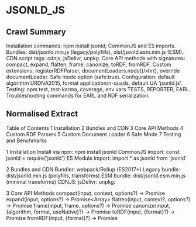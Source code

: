 # JSONLD_JS

## Crawl Summary
Installation commands: npm install jsonld; CommonJS and ES imports. Bundles: dist/jsonld.min.js (legacy/polyfills), dist/jsonld.esm.min.js (ESM). CDN script tags: cdnjs, jsDelivr, unpkg. Core API methods with signatures: compact, expand, flatten, frame, canonize, toRDF, fromRDF. Custom extensions: registerRDFParser, documentLoaders.node()/xhr(), override documentLoader. Safe mode option (safe:true). Configuration: default algorithm URDNA2015, format application/n-quads, default UA 'jsonld.js'. Testing: npm test, test-karma, coverage, env vars TESTS, REPORTER, EARL. Troubleshooting commands for EARL and RDF serialization.

## Normalised Extract
Table of Contents
1 Installation
2 Bundles and CDN
3 Core API Methods
4 Custom RDF Parsers
5 Custom Document Loader
6 Safe Mode
7 Testing and Benchmarks

1 Installation
Install via npm: npm install jsonld
CommonJS import: const jsonld = require('jsonld')
ES Module import: import * as jsonld from 'jsonld'

2 Bundles and CDN
Bundler: webpack/Rollup (ES2017+)
Legacy bundle: dist/jsonld.min.js (polyfills, transforms)
ESM bundle: dist/jsonld.esm.min.js (minimal transforms)
CDNJS: <script src="https://cdnjs.cloudflare.com/ajax/libs/jsonld/1.0.0/jsonld.min.js"></script>
jsDelivr: <script src="https://cdn.jsdelivr.net/npm/jsonld@1.0.0/dist/jsonld.min.js"></script>
unpkg: <script src="https://unpkg.com/jsonld@1.0.0/dist/jsonld.min.js"></script>

3 Core API Methods
compact(input, context, options?) → Promise<Object>
expand(input, options?) → Promise<Array<Object>>
flatten(input, context?, options?) → Promise<Object>
frame(input, frame, options?) → Promise<Object>
canonize(input, {algorithm, format, useNative}?) → Promise<string>
toRDF(input, {format}?) → Promise<string>
fromRDF(input, {format}?) → Promise<Object>

4 Custom RDF Parsers
jsonld.registerRDFParser(contentType, parser)
  parser(input: string) → RDF.Dataset or Promise<RDF.Dataset>

5 Custom Document Loader
const nodeLoader = jsonld.documentLoaders.node()
const xhrLoader = jsonld.documentLoaders.xhr()
jsonld.documentLoader = async (url, options) => {
  if(url in CONTEXTS) return {contextUrl:null,document:CONTEXTS[url],documentUrl:url};
  return nodeLoader(url,options);
}
Pass custom loader via options.documentLoader

6 Safe Mode
Enable data loss detection: await jsonld.expand(data, {safe:true})
Failures throw errors on lossy JSON-LD constructs

7 Testing and Benchmarks
Run Node tests: npm test
Browser tests: npm run test-karma -- --browsers Firefox,Chrome
Generate coverage: npm run coverage && npm run coverage-report
Specify test suites: TESTS="/path1 /path2" npm test
Configure Mocha reporter: REPORTER=dot npm test
Generate EARL report: EARL=report.jsonld npm test
Convert EARL to Turtle: rdf serialize report.jsonld --output-format turtle -o report.ttl
Benchmark flag: BENCHMARK=1 npm test

## Supplementary Details
Default user-agent header: 'jsonld.js'
Default expand/base: null
Default compact options: {compactArrays:true,compactToRelative:true,graph:false,expandContext:null,base:null}
Default frame options: {embed:true,explicit:false,omitGraph:false}
Default canonize options: {algorithm:'URDNA2015',format:'application/n-quads',useNative:false}
Default toRDF/fromRDF format: 'application/n-quads'
Default document loader uses node-fetch with UA and redirects; xhr loader uses XMLHttpRequest with CORS

## Reference Details
API: compact
Signature: compact(input:Object|string, context:Object|string, options?:{
  expandContext?:Object|string,
  base?:string,
  compactArrays?:boolean,
  compactToRelative?:boolean,
  graph?:boolean,
  skipExpansion?:boolean,
  documentLoader?:Function,
  safe?:boolean
}):Promise<Object>
Returns: Promise resolved with compacted JSON-LD
Example:
const compacted = await jsonld.compact(
  {"http://schema.org/name":"Manu Sporny"},
  {name:"http://schema.org/name"},
  {compactArrays:false}
)

API: expand
Signature: expand(input:Object|string, options?:{
  base?:string,
  expandContext?:Object|string,
  documentLoader?:Function,
  safe?:boolean
}):Promise<Array<Object>>

API: flatten
Signature: flatten(input:Object|string, context?:Object|string, options?:{
  base?:string,
  documentLoader?:Function
}):Promise<Object>

API: frame
Signature: frame(input:Object|string, frame:Object|string, options?:{
  embed?:boolean,
  explicit?:boolean,
  omitGraph?:boolean,
  documentLoader?:Function,
  expandContext?:Object|string
}):Promise<Object>

API: canonize
Signature: canonize(input:Object|string, options?:{
  algorithm?:'URDNA2015',
  format?:'application/n-quads',
  documentLoader?:Function,
  useNative?:boolean
}):Promise<string>

API: toRDF
Signature: toRDF(input:Object|string, options?:{
  format?:'application/n-quads',
  documentLoader?:Function
}):Promise<string>

API: fromRDF
Signature: fromRDF(input:string, options?:{
  format?:'application/n-quads',
  documentLoader?:Function
}):Promise<Object>

Best Practices:
• Use safe mode for digital signing workflows
• Cache contexts via custom documentLoader to reduce network latency
• Prefer ESM bundle in modern browser environments
• Specify TESTS env for running selective test suites

Troubleshooting:
• If features unsupported, update test suites: npm run fetch-test-suites
• Adjust TESTS path to include correct directory
• Control Mocha reporter via REPORTER env
• Generate and convert EARL reports as needed

## Information Dense Extract
npm install jsonld; require/import jsonld; Bundles: dist/jsonld.min.js, dist/jsonld.esm.min.js; CDN: cdnjs, jsdelivr, unpkg; API Signatures: compact(input,context,options)->Promise<Object>; expand(input,options)->Promise<Array<Object>>; flatten(input,context,options)->Promise<Object>; frame(input,frame,options)->Promise<Object>; canonize(input,{algorithm,format,useNative})->Promise<string>; toRDF(input,{format})->Promise<string>; fromRDF(input,{format})->Promise<Object>; Extensions: registerRDFParser(contentType,parser); documentLoaders.node()/xhr(); override documentLoader; Safe mode: {safe:true}; Defaults: user-agent 'jsonld.js', algorithm URDNA2015, format application/n-quads, compactArrays true; Testing: npm test, test-karma, coverage, TESTS/REPORTER/EARL/BENCHMARK env; Troubleshoot: fetch-test-suites, rdf serialize

## Sanitised Extract
Table of Contents
1 Installation
2 Bundles and CDN
3 Core API Methods
4 Custom RDF Parsers
5 Custom Document Loader
6 Safe Mode
7 Testing and Benchmarks

1 Installation
Install via npm: npm install jsonld
CommonJS import: const jsonld = require('jsonld')
ES Module import: import * as jsonld from 'jsonld'

2 Bundles and CDN
Bundler: webpack/Rollup (ES2017+)
Legacy bundle: dist/jsonld.min.js (polyfills, transforms)
ESM bundle: dist/jsonld.esm.min.js (minimal transforms)
CDNJS: <script src='https://cdnjs.cloudflare.com/ajax/libs/jsonld/1.0.0/jsonld.min.js'></script>
jsDelivr: <script src='https://cdn.jsdelivr.net/npm/jsonld@1.0.0/dist/jsonld.min.js'></script>
unpkg: <script src='https://unpkg.com/jsonld@1.0.0/dist/jsonld.min.js'></script>

3 Core API Methods
compact(input, context, options?)  Promise<Object>
expand(input, options?)  Promise<Array<Object>>
flatten(input, context?, options?)  Promise<Object>
frame(input, frame, options?)  Promise<Object>
canonize(input, {algorithm, format, useNative}?)  Promise<string>
toRDF(input, {format}?)  Promise<string>
fromRDF(input, {format}?)  Promise<Object>

4 Custom RDF Parsers
jsonld.registerRDFParser(contentType, parser)
  parser(input: string)  RDF.Dataset or Promise<RDF.Dataset>

5 Custom Document Loader
const nodeLoader = jsonld.documentLoaders.node()
const xhrLoader = jsonld.documentLoaders.xhr()
jsonld.documentLoader = async (url, options) => {
  if(url in CONTEXTS) return {contextUrl:null,document:CONTEXTS[url],documentUrl:url};
  return nodeLoader(url,options);
}
Pass custom loader via options.documentLoader

6 Safe Mode
Enable data loss detection: await jsonld.expand(data, {safe:true})
Failures throw errors on lossy JSON-LD constructs

7 Testing and Benchmarks
Run Node tests: npm test
Browser tests: npm run test-karma -- --browsers Firefox,Chrome
Generate coverage: npm run coverage && npm run coverage-report
Specify test suites: TESTS='/path1 /path2' npm test
Configure Mocha reporter: REPORTER=dot npm test
Generate EARL report: EARL=report.jsonld npm test
Convert EARL to Turtle: rdf serialize report.jsonld --output-format turtle -o report.ttl
Benchmark flag: BENCHMARK=1 npm test

## Original Source
JSON-LD 1.1 Specification & JavaScript Implementation (jsonld.js)
https://github.com/digitalbazaar/jsonld.js#readme

## Digest of JSONLD_JS

# jsonld.js Technical Digest
Retrieved: 2024-06-07
Attribution: digitalbazaar/jsonld.js
Data Size: 610986 bytes
Links Found: 4762

# Installation

Node.js (CommonJS)

  npm install jsonld
  const jsonld = require('jsonld');

ES Module

  npm install jsonld
  import * as jsonld from 'jsonld';

Browser Bundler

  npm install jsonld
  Use webpack/Rollup targeting ES2017+

# Bundles

./dist/jsonld.min.js
  Polyfills, code transforms, legacy browser support

./dist/jsonld.esm.min.js
  ES Modules, minimal polyfills, modern browser support

# API Methods

compact(input: Object|string, context: Object|string, options?: Object): Promise<Object>
expand(input: Object|string, options?: Object): Promise<Array<Object>>
flatten(input: Object|string, context?: Object|string, options?: Object): Promise<Object>
frame(input: Object|string, frame: Object|string, options?: Object): Promise<Object>
canonize(input: Object|string, options?: {algorithm?: string, format?: string, useNative?: boolean}): Promise<string>
toRDF(input: Object|string, options?: {format?: string}): Promise<string>
fromRDF(input: string, options?: {format?: string}): Promise<Object>
jsonld.registerRDFParser(contentType: string, parser: Function): void
jsonld.documentLoaders.node(): Function
jsonld.documentLoaders.xhr(): Function
jsonld.documentLoader: Function override

# Configuration Options

Default user-agent (Node.js): jsonld.js
canonize algorithm: URDNA2015 (default)
canonize format: application/n-quads
expand/base defaults: null
compactArrays: true
compactToRelative: true
embed (frame): true

# Safe Mode

Use safe mode to detect lossy operations:

  await jsonld.expand(data, {safe: true});

# Testing & Troubleshooting

npm test
npm run test-karma -- --browsers Firefox,Chrome
npm run coverage && npm run coverage-report
TESTS="/path/to/suites" npm test
REPORTER=dot npm test
EARL=earl.jsonld npm test
rdf serialize earl.jsonld --output-format turtle -o earl.ttl


## Attribution
- Source: JSON-LD 1.1 Specification & JavaScript Implementation (jsonld.js)
- URL: https://github.com/digitalbazaar/jsonld.js#readme
- License: License
- Crawl Date: 2025-04-27T11:49:07.705Z
- Data Size: 610986 bytes
- Links Found: 4762

## Retrieved
2025-04-27
